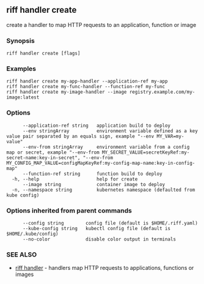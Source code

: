 ## riff handler create

create a handler to map HTTP requests to an application, function or image

### Synopsis


<todo>


```
riff handler create [flags]
```

### Examples

```
riff handler create my-app-handler --application-ref my-app
riff handler create my-func-handler --function-ref my-func
riff handler create my-image-handler --image registry.example.com/my-image:latest
```

### Options

```
      --application-ref string   application build to deploy
      --env stringArray          environment variable defined as a key value pair separated by an equals sign, example "--env MY_VAR=my-value"
      --env-from stringArray     environment variable from a config map or secret, example "--env-from MY_SECRET_VALUE=secretKeyRef:my-secret-name:key-in-secret", "--env-from MY_CONFIG_MAP_VALUE=configMapKeyRef:my-config-map-name:key-in-config-map"
      --function-ref string      function build to deploy
  -h, --help                     help for create
      --image string             container image to deploy
  -n, --namespace string         kubernetes namespace (defaulted from kube config)
```

### Options inherited from parent commands

```
      --config string        config file (default is $HOME/.riff.yaml)
      --kube-config string   kubectl config file (default is $HOME/.kube/config)
      --no-color             disable color output in terminals
```

### SEE ALSO

* [riff handler](riff_handler.md)	 - handlers map HTTP requests to applications, functions or images

